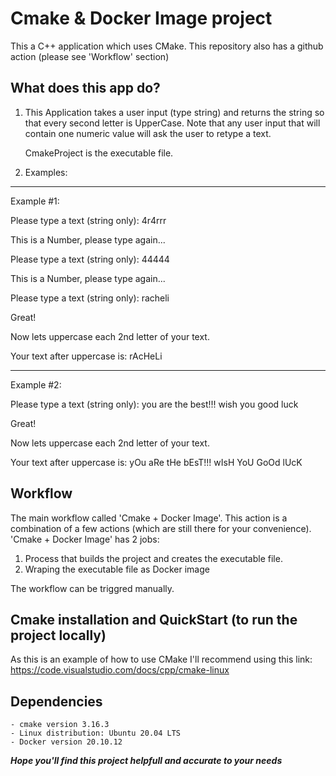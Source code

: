 # Cmake & Docker Image project

This a C++ application which uses CMake.
This repository also has a github action (please see 'Workflow' section)

## What does this app do? 

1. This Application takes a user input (type string) and returns the string so that every second letter is UpperCase.
 Note that any user input that will contain one numeric value will ask the user to retype a text.
   
   CmakeProject is the executable file.
   
2. Examples:
_____________________________________________________
   Example #1:
   
   Please type a text (string only): 4r4rrr
   
   This is a Number, please type again...
   
   Please type a text (string only): 44444
   
   This is a Number, please type again...
   
   Please type a text (string only): racheli
   
   Great!
   
   Now lets uppercase each 2nd letter of your text.

   Your text after uppercase is:  rAcHeLi
______________________________________________________   
   Example #2:
   
   Please type a text (string only): you are the best!!! wish you good luck
   
   Great!
   
   Now lets uppercase each 2nd letter of your text.

   Your text after uppercase is:  yOu aRe tHe bEsT!!! wIsH YoU GoOd lUcK


## Workflow

The main workflow called 'Cmake + Docker Image'.
This action is a combination of a few actions (which are still there for your convenience).
'Cmake + Docker Image' has 2 jobs:
1. Process that builds the project and creates the executable file.
2. Wraping the executable file as Docker image

The workflow can be triggred manually.

## Cmake installation and QuickStart (to run the project locally)
As this is an example of how to use CMake I'll recommend using this link: https://code.visualstudio.com/docs/cpp/cmake-linux 

## Dependencies
    - cmake version 3.16.3
    - Linux distribution: Ubuntu 20.04 LTS   
    - Docker version 20.10.12
    
    

***Hope you'll find this project helpfull and accurate to your needs***
